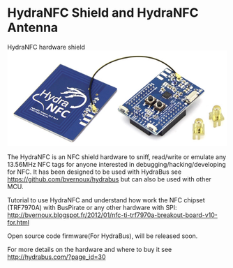 HydraNFC Shield and HydraNFC Antenna
========

HydraNFC hardware shield
![HydraNFC shield](HydraNFC_board.jpg)

The HydraNFC is an NFC shield hardware to sniff, read/write or emulate any 13.56MHz NFC tags for anyone interested in debugging/hacking/developing for NFC.
It has been designed to be used with HydraBus see https://github.com/bvernoux/hydrabus but can also be used with other MCU.

Tutorial to use HydraNFC and understand how work the NFC chipset (TRF7970A) with BusPirate or any other hardware with SPI:
http://bvernoux.blogspot.fr/2012/01/nfc-ti-trf7970a-breakout-board-v10-for.html

Open source code firmware(For HydraBus), will be released soon.

For more details on the hardware and where to buy it see http://hydrabus.com/?page_id=30
